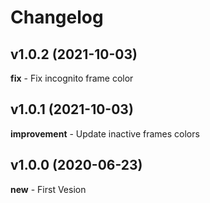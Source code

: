 # Changelog

## v1.0.2  (2021-10-03)
**fix** - Fix incognito frame color

## v1.0.1  (2021-10-03)
**improvement** - Update inactive frames colors

## v1.0.0  (2020-06-23)
**new** - First Vesion  
